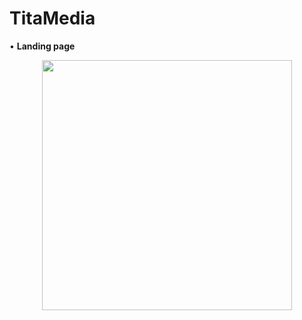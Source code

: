 # TitaMedia

• **Landing page**

<p align="center">
  <a><img src="[img/Artboard19.png](https://raw.githubusercontent.com/alumno2016/tita/test/img/Artboard19.png" width="400"></a>
</p>
